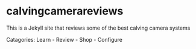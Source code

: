 # calvingcamerareviews
This is a Jekyll site that reviews some of the best calving camera systems


Catagories: Learn - Review - Shop - Configure
  

